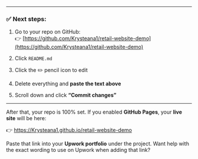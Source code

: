 
---

### ✅ Next steps:

1. Go to your repo on GitHub:  
👉 [https://github.com/Krysteana1/retail-website-demo](https://github.com/Krysteana1/retail-website-demo)

2. Click `README.md`

3. Click the ✏️ pencil icon to edit

4. Delete everything and **paste the text above**

5. Scroll down and click **“Commit changes”**

---

After that, your repo is 100% set. If you enabled **GitHub Pages**, your **live site** will be here:

👉 https://Krysteana1.github.io/retail-website-demo

Paste that link into your **Upwork portfolio** under the project. Want help with the exact wording to use on Upwork when adding that link?
